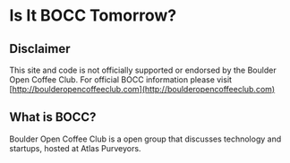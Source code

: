 Is It BOCC Tomorrow?
====================

Disclaimer
----------

This site and code is not officially supported or endorsed by the
Boulder Open Coffee Club.  For official BOCC information please visit
[http://boulderopencoffeeclub.com](http://boulderopencoffeeclub.com)

What is BOCC?
-------------

Boulder Open Coffee Club is a open group that discusses technology and
startups, hosted at Atlas Purveyors.
